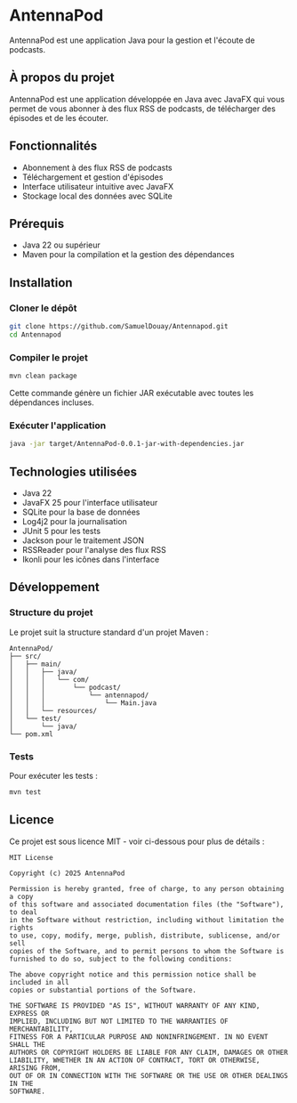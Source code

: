# AntennaPod

AntennaPod est une application Java pour la gestion et l'écoute de podcasts.

## À propos du projet

AntennaPod est une application développée en Java avec JavaFX qui vous permet de vous abonner à des flux RSS de
podcasts, de télécharger des épisodes et de les écouter.

## Fonctionnalités

- Abonnement à des flux RSS de podcasts
- Téléchargement et gestion d'épisodes
- Interface utilisateur intuitive avec JavaFX
- Stockage local des données avec SQLite

## Prérequis

- Java 22 ou supérieur
- Maven pour la compilation et la gestion des dépendances

## Installation

### Cloner le dépôt

```bash
git clone https://github.com/SamuelDouay/Antennapod.git
cd Antennapod
```

### Compiler le projet

```bash
mvn clean package
```

Cette commande génère un fichier JAR exécutable avec toutes les dépendances incluses.

### Exécuter l'application

```bash
java -jar target/AntennaPod-0.0.1-jar-with-dependencies.jar
```

## Technologies utilisées

- Java 22
- JavaFX 25 pour l'interface utilisateur
- SQLite pour la base de données
- Log4j2 pour la journalisation
- JUnit 5 pour les tests
- Jackson pour le traitement JSON
- RSSReader pour l'analyse des flux RSS
- Ikonli pour les icônes dans l'interface

## Développement

### Structure du projet

Le projet suit la structure standard d'un projet Maven :

```
AntennaPod/
├── src/
│   ├── main/
│   │   ├── java/
│   │   │   └── com/
│   │   │       └── podcast/
│   │   │           └── antennapod/
│   │   │               └── Main.java
│   │   └── resources/
│   └── test/
│       └── java/
└── pom.xml
```

### Tests

Pour exécuter les tests :

```bash
mvn test
```

## Licence

Ce projet est sous licence MIT - voir ci-dessous pour plus de détails :

```
MIT License

Copyright (c) 2025 AntennaPod

Permission is hereby granted, free of charge, to any person obtaining a copy
of this software and associated documentation files (the "Software"), to deal
in the Software without restriction, including without limitation the rights
to use, copy, modify, merge, publish, distribute, sublicense, and/or sell
copies of the Software, and to permit persons to whom the Software is
furnished to do so, subject to the following conditions:

The above copyright notice and this permission notice shall be included in all
copies or substantial portions of the Software.

THE SOFTWARE IS PROVIDED "AS IS", WITHOUT WARRANTY OF ANY KIND, EXPRESS OR
IMPLIED, INCLUDING BUT NOT LIMITED TO THE WARRANTIES OF MERCHANTABILITY,
FITNESS FOR A PARTICULAR PURPOSE AND NONINFRINGEMENT. IN NO EVENT SHALL THE
AUTHORS OR COPYRIGHT HOLDERS BE LIABLE FOR ANY CLAIM, DAMAGES OR OTHER
LIABILITY, WHETHER IN AN ACTION OF CONTRACT, TORT OR OTHERWISE, ARISING FROM,
OUT OF OR IN CONNECTION WITH THE SOFTWARE OR THE USE OR OTHER DEALINGS IN THE
SOFTWARE.
```